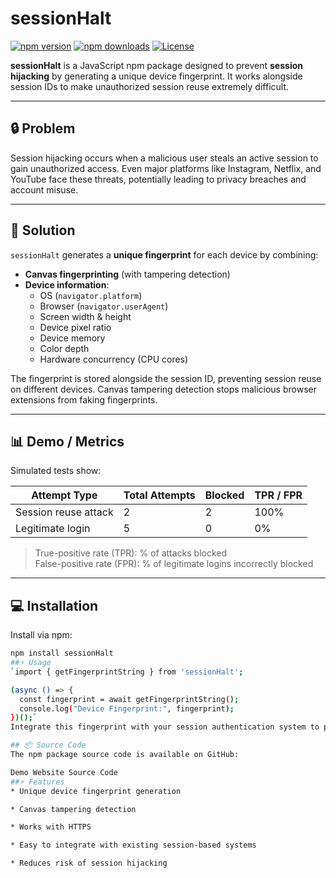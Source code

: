 # sessionHalt

[![npm version](https://img.shields.io/npm/v/sessionHalt)](https://www.npmjs.com/package/sessionHalt)
[![npm downloads](https://img.shields.io/npm/dt/sessionHalt)](https://www.npmjs.com/package/sessionHalt)
[![License](https://img.shields.io/npm/l/sessionHalt)](LICENSE)

**sessionHalt** is a JavaScript npm package designed to prevent **session hijacking** by generating a unique device fingerprint. It works alongside session IDs to make unauthorized session reuse extremely difficult.

---

## 🔒 Problem

Session hijacking occurs when a malicious user steals an active session to gain unauthorized access. Even major platforms like Instagram, Netflix, and YouTube face these threats, potentially leading to privacy breaches and account misuse.

---

## 🚀 Solution

`sessionHalt` generates a **unique fingerprint** for each device by combining:

- **Canvas fingerprinting** (with tampering detection)
- **Device information**:
  - OS (`navigator.platform`)
  - Browser (`navigator.userAgent`)
  - Screen width & height
  - Device pixel ratio
  - Device memory
  - Color depth
  - Hardware concurrency (CPU cores)

The fingerprint is stored alongside the session ID, preventing session reuse on different devices. Canvas tampering detection stops malicious browser extensions from faking fingerprints.

---

## 📊 Demo / Metrics

Simulated tests show:

| Attempt Type          | Total Attempts | Blocked | TPR / FPR |
|----------------------|----------------|---------|-----------|
| Session reuse attack  | 2              | 2       | 100%      |
| Legitimate login      | 5              | 0       | 0%        |

> True-positive rate (TPR): % of attacks blocked  
> False-positive rate (FPR): % of legitimate logins incorrectly blocked

---

## 💻 Installation

Install via npm:

```bash
npm install sessionHalt
##⚡ Usage
`import { getFingerprintString } from 'sessionHalt';

(async () => {
  const fingerprint = await getFingerprintString();
  console.log("Device Fingerprint:", fingerprint);
})();`
Integrate this fingerprint with your session authentication system to prevent session hijacking.

## 📦 Source Code
The npm package source code is available on GitHub:

Demo Website Source Code
##⚡ Features
* Unique device fingerprint generation

* Canvas tampering detection

* Works with HTTPS

* Easy to integrate with existing session-based systems

* Reduces risk of session hijacking
